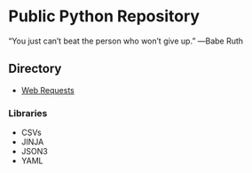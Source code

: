 # Public Python Repository

“You just can’t beat the person who won’t give up.” ―Babe Ruth

## Directory

* [Web Requests]()


### Libraries
    
* CSVs
* JINJA
* JSON3
* YAML

###     